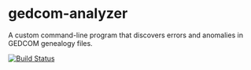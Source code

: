 # gedcom-analyzer
A custom command-line program that discovers errors and anomalies in GEDCOM genealogy files. 



[![Build Status](https://travis-ci.org/esbevinova/gedcom-analyzer.svg?branch=master)](https://travis-ci.org/esbevinova/gedcom-analyzer)

